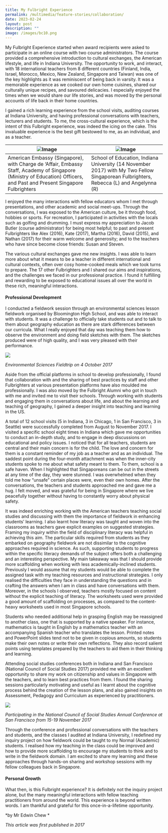 ```yaml
---
title: My Fulbright Experience
permalink: /multimedia/feature-stories/collaboration/
date: 2023-02-24
layout: post
description: ""
image: /images/bc10.png
---
```

My Fulbright Experience started when award recipients were asked to participate in an online course with two course administrators. The course provided a comprehensive introduction to cultural exchanges, the American lifestyle, and life in Indiana University. The opportunity to work, and interact, with 18 international teachers from 8 different countries (Finland, India, Israel, Morocco, Mexico, New Zealand, Singapore and Taiwan) was one of the key highlights as it was reminiscent of being back in varsity. It was a memorable experience as we cooked our own home cuisines, shared our culturally unique recipes, and savoured delicacies. I especially enjoyed the times when we would share our life stories, and was moved by the personal accounts of life back in their home countries.  
  
I gained a rich learning experience from the school visits, auditing courses at Indiana University, and having professional conversations with teachers, lecturers and students. To me, the cross-cultural experience, which is the intent of this Fulbright experience, was indeed the icing on the cake. This invaluable experience is the best gift bestowed to me, as an individual, and as a teacher.  
  

| ![Image](https://staging.d2dfevnwgxersp.amplifyapp.com/images/prore31.png) | ![Image](https://staging.d2dfevnwgxersp.amplifyapp.com/images/prore32.png) |
| --- | --- |
| American Embassy (Singapore), with Charge de ‘Affair, Embassy Staff, Academy of Singapore (Ministry of Education) Officers, and Past and Present Singapore Fulbrighters | School of Education, Indiana University (14 November 2017) with My Two Fellow Singaporean Fulbrighters, Rebecca (L) and Angelynna (R) |

  
  
I enjoyed the many interactions with fellow educators whom I met through presentations, and other academic and social meet-ups. Through the conversations, I was exposed to the American culture, be it through food, hobbies or sports. For recreation, I participated in activities with the locals such as golfing and drumming. I must express my appreciation to Jacob Butler (course administrator) for being most helpful; to past and present Fulbrighters like Alex (2016), Kate (2017), Martha (2016), David (2015), and Nathan (2017) for their warm welcome and generosity; and to the teachers who have since become close friends: Susan and Steven.  
  
The various cultural exchanges gave me new insights. I was able to learn more about what it means to be a teacher in different international and cultural contexts, often over cosy home-cooked meals which we took turns to prepare. The 17 other Fulbrighters and I shared our aims and inspirations, and the challenges we faced in our professional practice. I found it fulfilling and rewarding to be exposed to educational issues all over the world in these rich, meaningful interactions.  
  
#### Professional Development  
  
I conducted a fieldwork session through an environmental sciences lesson fieldwork organised by Bloomington High School, and was able to interact with students. It was a challenge to officially take students out and to talk to them about geography education as there are stark differences between our curricula. What I really enjoyed that day was teaching them how to observe the environment and doing field sketches with them. The sketches produced were of high quality, and I was very pleased with their performance.  
  
![](https://staging.d2dfevnwgxersp.amplifyapp.com/images/prore33.png)  
  
_Environmental Sciences Fieldtrip on 4 October 2017_  
  
Aside from the official platforms in school to develop professionally, I found that collaboration with and the sharing of best practices by staff and other Fulbrighters at various presentation platforms have also moulded me professionally. I was also moved by the Fulbright Alumni who got in touch with me and invited me to visit their schools. Through working with students and engaging them in conversations about life, and about the learning and teaching of geography, I gained a deeper insight into teaching and learning in the US.  
  
A total of 12 school visits (5 in Indiana, 3 in Chicago, 1 in San Francisco, 3 in Seattle) were successfully completed from August to November 2017. I visited a specific school eight times in Indiana which gave me opportunities to conduct an in-depth study, and to engage in deep discussions on educational and policy issues. I noticed that for all teachers, students are central and their main concern is for the child. The love and concern for them is a constant reminder of my job as a teacher and as an individual. The saddest point during the four-month attachment was when the inner-city students spoke to me about what safety meant to them. To them, school is a safe haven. When I highlighted that Singaporeans can be out in the streets at any time of the day, they were stunned. I was overwhelmed when they told me how “unsafe” certain places were, even their own homes. After the conversations, the teachers and students approached me and gave me a hug. I felt moved, and was grateful for being in Singapore where we live peacefully together without having to constantly worry about physical safety.  
  
It was indeed enriching working with the American teachers teaching social studies and discussing with them the importance of fieldwork in enhancing students’ learning. I also learnt how literacy was taught and woven into the classrooms as teachers gave explicit examples on suggested strategies. Framing my inquiry within the field of disciplinary literacy was helpful in achieving this aim. The particular skills required from students as they embarked on geography fieldwork are not dissimilar to the cognitive approaches required in science. As such, supporting students to progress within the specific literacy demands of the subject offers both a challenging and an interesting perspective. My main takeaway was that I should provide more scaffolding when working with less academically-inclined students. Previously I would assume that my students would be able to complete the assigned task with my teaching resources and instructional strategies. I only realised the difficulties they face in understanding the questions and in crafting the answers when I am in class and have conversations with them. Moreover, in the schools I observed, teachers mostly focused on content without the explicit teaching of literacy. The worksheets used were provided a good amount of scaffolding on processes, as compared to the content-heavy worksheets used in most Singapore schools.  
  
Students who needed additional help in grasping English may be reassigned to another class, one that is supported by a native speaker. For instance, mathematics is taught in English by a mathematics teacher with an accompanying Spanish teacher who translates the lesson. Printed notes and PowerPoint slides tend not to be given in copious amounts, so students make their own notes or write their own reflections. They also record salient points using templates prepared by the teachers to aid them in their thinking and learning.  
  
Attending social studies conferences both in Indiana and San Francisco (National Council of Social Studies 2017) provided me with an excellent opportunity to share my work on citizenship and values in Singapore with the teachers, and to learn best practices from them. I found the sharing sessions particularly motivating and useful as I learnt about the cognitive process behind the creation of the lesson plans, and also gained insights on Assessment, Pedagogy and Curriculum as experienced by practitioners.  
  
![](https://staging.d2dfevnwgxersp.amplifyapp.com/images/prore34.png)  
  
_Participating in the National Council of Social Studies Annual Conference at San Francisco from 15-19 November 2017_  
  
Through the conference and professional conversations with the teachers and students, and the classes I audited at Indiana University, I redefined my inquiry project on how fieldwork could be taught to my Normal (Academic) students. I realised how my teaching in the class could be improved and how to provide more scaffolding to encourage my students to think and to write in the fieldwork domain. I am excited to share my learning and these approaches through hands-on sharing and workshop sessions with my fellow colleagues back in Singapore.  
  
#### Personal Growth  
  
What then, is this Fulbright experience? It is definitely not the inquiry project alone, but the many meaningful interactions with fellow teaching practitioners from around the world. This experience is beyond written words. I am thankful and grateful for this once-in-a-lifetime opportunity.

*by Mr Edwin Chew * 

*This article was first published in 2017*